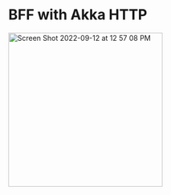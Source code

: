# BFF with Akka HTTP

<img width="307" alt="Screen Shot 2022-09-12 at 12 57 08 PM" src="https://user-images.githubusercontent.com/9009178/189712726-3e1d8ff3-533f-4654-ab0a-e07d9266e759.png">
